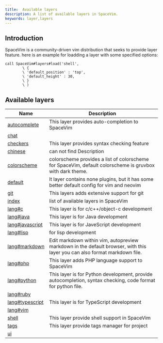 ```yaml
---
title:  Available layers
description: A list of available layers in SpaceVim.
keywords: layer,layers
---
```


## Introduction

SpaceVim is a community-driven vim distribution that seeks to provide layer feature. here is an example for loadding a layer with some specified options:

```vim
call SpaceVim#layers#load('shell',
        \ {
        \ 'default_position' : 'top',
        \ 'default_height' : 30,
        \ }
        \ )
```

<!-- SpaceVim layer list start -->

## Available layers

| Name                                                            | Description                                                                                                               |
| --------------------------------------------------------------- | ------------------------------------------------------------------------------------------------------------------------- |
| [autocomplete](https://spacevim.org/layers/autocomplete/)       | This layer provides auto-completion to SpaceVim                                                                           |
| [chat](https://spacevim.org/layers/chat/)                       |                                                                                                                           |
| [checkers](https://spacevim.org/layers/checkers/)               | This layer provides syntax checking feature                                                                               |
| [chinese](https://spacevim.org/layers/chinese/)                 | can not find Description                                                                                                  |
| [colorscheme](https://spacevim.org/layers/colorscheme/)         | colorscheme provides a list of colorscheme for SpaceVim, default colorscheme is gruvbox with dark theme.                  |
| [default](https://spacevim.org/layers/default/)                 | lt layer contains none plugins, but it has some better default config for vim and neovim                                  |
| [git](https://spacevim.org/layers/git/)                         | This layers adds extensive support for git                                                                                |
| [index](https://spacevim.org/layers/index/)                     | list of available layers in SpaceVim                                                                                      |
| [lang#c](https://spacevim.org/layers/lang/c/)                   | This layer is for c/c++/object-c development                                                                              |
| [lang#java](https://spacevim.org/layers/lang/java/)             | This layer is for Java development                                                                                        |
| [lang#javascript](https://spacevim.org/layers/lang/javascript/) | This layer is for JaveScript development                                                                                  |
| [lang#lisp](https://spacevim.org/layers/lang/lisp/)             | for lisp development                                                                                                      |
| [lang#markdown](https://spacevim.org/layers/lang/markdown/)     | Edit markdown within vim, autopreview markdown in the default browser, with this layer you can also format markdown file. |
| [lang#php](https://spacevim.org/layers/lang/php/)               | This layer adds PHP language support to SpaceVim                                                                          |
| [lang#python](https://spacevim.org/layers/lang/python/)         | This layer is for Python development, provide autocompletion, syntax checking, code format for python file.               |
| [lang#ruby](https://spacevim.org/layers/lang/ruby/)             |                                                                                                                           |
| [lang#typescript](https://spacevim.org/layers/lang/typescript/) | This layer is for TypeScript development                                                                                  |
| [lang#vim](https://spacevim.org/layers/lang/vim/)               |                                                                                                                           |
| [shell](https://spacevim.org/layers/shell/)                     | This layer provide shell support in SpaceVim                                                                              |
| [tags](https://spacevim.org/layers/tags/)                       | This layer provide tags manager for project                                                                               |
| [ui](https://spacevim.org/layers/ui/)                           |                                                                                                                           |

<!-- SpaceVim layer list end -->

<!-- vim:set nowrap: -->
